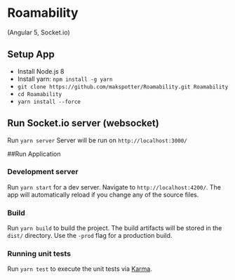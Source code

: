 # Roamability
(Angular 5, Socket.io)

## Setup App
* Install Node.js 8
* Install yarn: `npm install -g yarn`
* `git clone https://github.com/makspotter/Roamability.git Roamability`
* `cd Roamability`
* `yarn install --force`

## Run Socket.io server (websocket)
Run `yarn server`
Server will be run on `http://localhost:3000/`

##Run Application
### Development server
Run `yarn start` for a dev server. Navigate to `http://localhost:4200/`. The app will automatically reload if you change any of the source files.

### Build
Run `yarn build` to build the project. The build artifacts will be stored in the `dist/` directory. Use the `-prod` flag for a production build.

### Running unit tests
Run `yarn test` to execute the unit tests via [Karma](https://karma-runner.github.io).